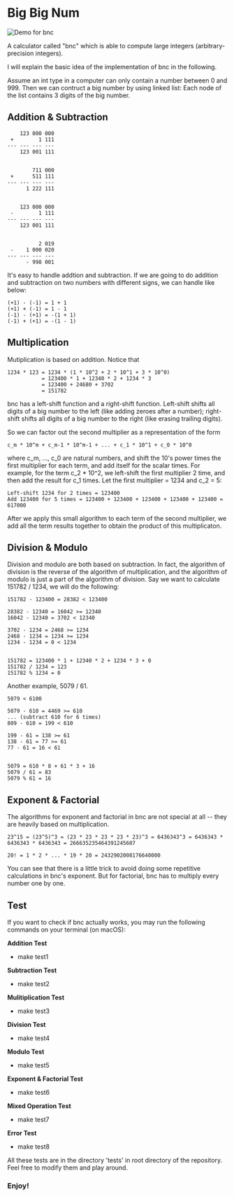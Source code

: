 # Big Big Num

![Demo for bnc](https://user-images.githubusercontent.com/30487160/72585368-d2820e80-38bb-11ea-961d-ec479773f00d.png)

A calculator called "bnc" which is able to compute large integers (arbitrary-precision integers).

I will explain the basic idea of the implementation of bnc in the following.

Assume an int type in a computer can only contain a number between 0 and 999.
Then we can contruct a big number by using linked list: Each node of the list contains 3 digits of the big number.

## Addition & Subtraction

```
    123 000 000
 +        1 111
--- --- --- ---
    123 001 111
    
    
        711 000
 +      511 111
--- --- --- ---
      1 222 111


    123 000 000
 -        1 111
--- --- --- ---
    123 001 111


          2 019
 -    1 000 020
--- --- --- ---
      - 998 001
```

It's easy to handle addtion and subtraction. If we are going to do addition and subtraction on two numbers with different signs, we can handle like below:

```
(+1) - (-1) = 1 + 1
(+1) + (-1) = 1 - 1
(-1) - (+1) = -(1 + 1)
(-1) + (+1) = -(1 - 1)
```


## Multiplication

Mutiplication is based on addition. Notice that

```
1234 * 123 = 1234 * (1 * 10^2 + 2 * 10^1 + 3 * 10^0)
           = 123400 * 1 + 12340 * 2 + 1234 * 3
           = 123400 + 24680 + 3702
           = 151782
```

bnc has a left-shift function and a right-shift function. Left-shift shifts all digits of a big number to the left (like adding zeroes after a number); right-shift shifts all digits of a big number to the right (like erasing trailing digits).

So we can factor out the second multiplier as a representation of the form

```
c_m * 10^m + c_m-1 * 10^m-1 + ... + c_1 * 10^1 + c_0 * 10^0
```

where c_m, ..., c_0 are natural numbers, and shift the 10's power times the first multiplier for each term,
and add itself for the scalar times. For example, for the term c_2 * 10^2, we left-shift the first multiplier 2 time,
and then add the result for c_1 times. Let the first multiplier = 1234 and c_2 = 5:

```
Left-shift 1234 for 2 times = 123400
Add 123400 for 5 times = 123400 + 123400 + 123400 + 123400 + 123400 = 617000
```
After we apply this small algorithm to each term of the second multiplier, we add all the term results together to
obtain the product of this multiplicaton.


## Division & Modulo

Division and modulo are both based on subtraction. In fact, the algorithm of division is the reverse of the algorithm of multiplication, and the algorithm of modulo is just a part of the algorithm of division.
Say we want to calculate 151782 / 1234, we will do the following:

```
151782 - 123400 = 28382 < 123400

28382 - 12340 = 16042 >= 12340
16042 - 12340 = 3702 < 12340

3702 - 1234 = 2468 >= 1234
2468 - 1234 = 1234 >= 1234
1234 - 1234 = 0 < 1234


151782 = 123400 * 1 + 12340 * 2 + 1234 * 3 + 0
151782 / 1234 = 123
151782 % 1234 = 0

```

Another example, 5079 / 61.

```
5079 < 6100

5079 - 610 = 4469 >= 610
... (subtract 610 for 6 times)
809 - 610 = 199 < 610

199 - 61 = 138 >= 61
138 - 61 = 77 >= 61
77 - 61 = 16 < 61


5079 = 610 * 8 + 61 * 3 + 16
5079 / 61 = 83
5079 % 61 = 16
```

## Exponent & Factorial

The algorithms for exponent and factorial in bnc are not special at all -- they are heavily based on multiplication.

```
23^15 = (23^5)^3 = (23 * 23 * 23 * 23 * 23)^3 = 6436343^3 = 6436343 * 6436343 * 6436343 = 266635235464391245607

20! = 1 * 2 * ... * 19 * 20 = 2432902008176640000
```

You can see that there is a little trick to avoid doing some repetitive calculations in bnc's exponent. But for factorial, bnc has to multiply every number one by one.


## Test

If you want to check if bnc actually works, you may run the following commands on your terminal (on macOS):

**Addition Test**
- make test1

**Subtraction Test**
- make test2

**Mulitiplication Test**
- make test3

**Division Test**
- make test4

**Modulo Test**
- make test5

**Exponent & Factorial Test**
- make test6

**Mixed Operation Test**
- make test7

**Error Test**
- make test8

All these tests are in the directory 'tests' in root directory of the repository. Feel free to modify them and play around.

### Enjoy!
